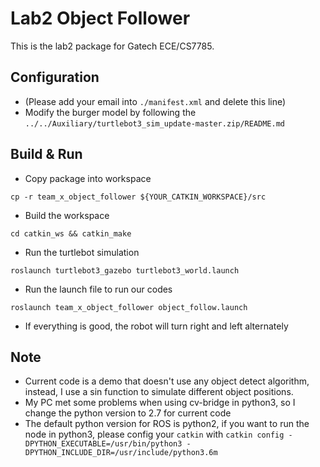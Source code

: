 # Lab2 Object Follower
This is the lab2 package for Gatech ECE/CS7785.

## Configuration
* (Please add your email into `./manifest.xml` and delete this line)
* Modify the burger model by following the `../../Auxiliary/turtlebot3_sim_update-master.zip/README.md`


## Build & Run
* Copy package into workspace
```
cp -r team_x_object_follower ${YOUR_CATKIN_WORKSPACE}/src
```
* Build the workspace
```
cd catkin_ws && catkin_make
```
* Run the turtlebot simulation 
```
roslaunch turtlebot3_gazebo turtlebot3_world.launch 
```
* Run the launch file to run our codes
```
roslaunch team_x_object_follower object_follow.launch
```
* If everything is good, the robot will turn right and left alternately


## Note
* Current code is a demo that doesn't use any object detect algorithm, instead, I use a sin function to simulate different object positions.
* My PC met some problems when using cv-bridge in python3, so I change the python version to 2.7 for current code
* The default python version for ROS is python2, if you want to run the node in python3, please config your `catkin` with `catkin config -DPYTHON_EXECUTABLE=/usr/bin/python3 -DPYTHON_INCLUDE_DIR=/usr/include/python3.6m`
